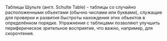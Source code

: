 Таблицы Шульте (англ. Schulte Table) - таблицы со случайно расположенными объектами (обычно числами или буквами), служащие для проверки и развития быстроты нахождения этих объектов в определённом порядке. 
Упражнения с таблицами позволяют улучшить периферическое зрительное восприятие, что важно, например, для скорочтения.
